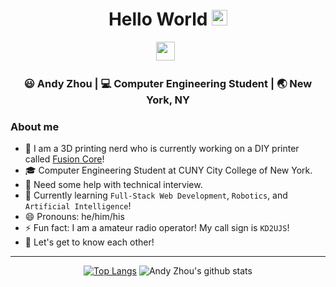 <div align="center">
  <h1> Hello World <img src="https://media.giphy.com/media/hvRJCLFzcasrR4ia7z/giphy.gif" width="25px"></h1>
</div>
 
<p align='center'> 
<a href="https://www.linkedin.com/in/andy-zhou-236a4b165/"><img height="30" src="https://raw.githubusercontent.com/trinwin/trinwin/master/icons/linkedin.png?raw=true"></a>&nbsp;&nbsp;

<div align="center">
<h3> 😃 Andy Zhou | 💻 Computer Engineering Student | 🌏 New York, NY </h3> 
</div>

### About me 

- 👀 I am a 3D printing nerd who is currently working on a DIY printer called [Fusion Core](https://github.com/andyzhou443/FusionCore)!
- 🎓 Computer Engineering Student at CUNY City College of New York.
- 🤔 Need some help with technical interview.
- 🤖 Currently learning `Full-Stack Web Development`, `Robotics`, and `Artificial Intelligence`!
- 😄 Pronouns: he/him/his
- ⚡ Fun fact: I am a amateur radio operator! My call sign is `KD2UJS`!
- 💭 Let's get to know each other!

<div align="center">

---

[![Top Langs](https://github-readme-stats.vercel.app/api/top-langs/?username=andyzhou443&layout=compact&theme=tokyonight)](https://github.com/anuraghazra/github-readme-stats)
![Andy Zhou's github stats](https://github-readme-stats.vercel.app/api/?username=andyzhou443&show_icons=true&title_color=1F75C8&icon_color=2AA410&text_color=043667&bg_color=ffffff&theme=tokyonight) 

</div>
<!--
**trinwin/trinwin** is a ✨ _special_ ✨ repository because its `README.md` (this file) appears on your GitHub profile.

This is taken off of Trinity so I do not own this.
-->
